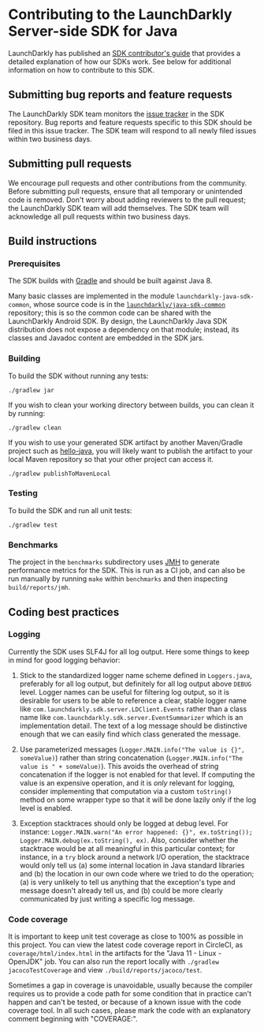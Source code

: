 # Contributing to the LaunchDarkly Server-side SDK for Java
 
LaunchDarkly has published an [SDK contributor's guide](https://docs.launchdarkly.com/docs/sdk-contributors-guide) that provides a detailed explanation of how our SDKs work. See below for additional information on how to contribute to this SDK.
 
## Submitting bug reports and feature requests
 
The LaunchDarkly SDK team monitors the [issue tracker](https://github.com/launchdarkly/java-server-sdk/issues) in the SDK repository. Bug reports and feature requests specific to this SDK should be filed in this issue tracker. The SDK team will respond to all newly filed issues within two business days.
 
## Submitting pull requests
 
We encourage pull requests and other contributions from the community. Before submitting pull requests, ensure that all temporary or unintended code is removed. Don't worry about adding reviewers to the pull request; the LaunchDarkly SDK team will add themselves. The SDK team will acknowledge all pull requests within two business days.
 
## Build instructions
 
### Prerequisites
 
The SDK builds with [Gradle](https://gradle.org/) and should be built against Java 8.

Many basic classes are implemented in the module `launchdarkly-java-sdk-common`, whose source code is in the [`launchdarkly/java-sdk-common`](https://github.com/launchdarkly/java-sdk-common) repository; this is so the common code can be shared with the LaunchDarkly Android SDK. By design, the LaunchDarkly Java SDK distribution does not expose a dependency on that module; instead, its classes and Javadoc content are embedded in the SDK jars.

### Building

To build the SDK without running any tests:
```
./gradlew jar
```

If you wish to clean your working directory between builds, you can clean it by running:
```
./gradlew clean
```

If you wish to use your generated SDK artifact by another Maven/Gradle project such as [hello-java](https://github.com/launchdarkly/hello-java), you will likely want to publish the artifact to your local Maven repository so that your other project can access it.
```
./gradlew publishToMavenLocal
```

### Testing
 
To build the SDK and run all unit tests:
```
./gradlew test
```

### Benchmarks

The project in the `benchmarks` subdirectory uses [JMH](https://openjdk.java.net/projects/code-tools/jmh/) to generate performance metrics for the SDK. This is run as a CI job, and can also be run manually by running `make` within `benchmarks` and then inspecting `build/reports/jmh`.

## Coding best practices

### Logging

Currently the SDK uses SLF4J for all log output. Here some things to keep in mind for good logging behavior:

1. Stick to the standardized logger name scheme defined in `Loggers.java`, preferably for all log output, but definitely for all log output above `DEBUG` level. Logger names can be useful for filtering log output, so it is desirable for users to be able to reference a clear, stable logger name like `com.launchdarkly.sdk.server.LDClient.Events` rather than a class name like `com.launchdarkly.sdk.server.EventSummarizer` which is an implementation detail. The text of a log message should be distinctive enough that we can easily find which class generated the message.

2. Use parameterized messages (`Logger.MAIN.info("The value is {}", someValue)`) rather than string concatenation (`Logger.MAIN.info("The value is " + someValue)`). This avoids the overhead of string concatenation if the logger is not enabled for that level. If computing the value is an expensive operation, and it is _only_ relevant for logging, consider implementing that computation via a custom `toString()` method on some wrapper type so that it will be done lazily only if the log level is enabled.

3. Exception stacktraces should only be logged at debug level. For instance: `Logger.MAIN.warn("An error happened: {}", ex.toString()); Logger.MAIN.debug(ex.toString(), ex)`. Also, consider whether the stacktrace would be at all meaningful in this particular context; for instance, in a `try` block around a network I/O operation, the stacktrace would only tell us (a) some internal location in Java standard libraries and (b) the location in our own code where we tried to do the operation; (a) is very unlikely to tell us anything that the exception's type and message doesn't already tell us, and (b) could be more clearly communicated by just writing a specific log message.

### Code coverage

It is important to keep unit test coverage as close to 100% as possible in this project. You can view the latest code coverage report in CircleCI, as `coverage/html/index.html` in the artifacts for the "Java 11 - Linux - OpenJDK" job. You can also run the report locally with `./gradlew jacocoTestCoverage` and view `./build/reports/jacoco/test`.

Sometimes a gap in coverage is unavoidable, usually because the compiler requires us to provide a code path for some condition that in practice can't happen and can't be tested, or because of a known issue with the code coverage tool. In all such cases, please mark the code with an explanatory comment beginning with "COVERAGE:".
